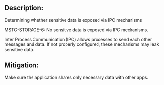 ## Description:

Determining whether sensitive data is exposed via IPC mechanisms

MSTG-STORAGE-6: No sensitive data is exposed via IPC mechanisms.

Inter Process Communication (IPC) allows processes to send each other messages and data. If not properly configured, these mechanisms may leak sensitive data.


## Mitigation:

Make sure the application shares only necessary data with other apps.
